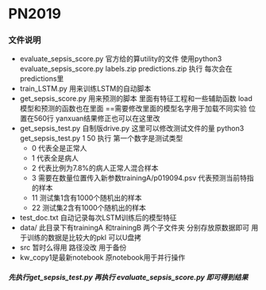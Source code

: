 # PN2019

### 文件说明

- evaluate_sepsis_score.py 官方给的算utility的文件 使用python3 evaluate_sepsis_score.py labels.zip predictions.zip 执行 每次会在predictions里
- train_LSTM.py 用来训练LSTM的自动脚本
- get_sepsis_score.py 用来预测的脚本 里面有特征工程和一些辅助函数 load模型和预测的函数也在里面 ==需要修改里面的模型名字用于加载不同实验 位置在560行 yanxuan结果修正也可以在这里改
- get_sepsis_test.py 自制版drive.py 这里可以修改测试文件的量 python3 get_sepsis_test.py 1 50 执行 第一个数字是测试类型 
    - 0 代表全是正常人 
    - 1 代表全是病人 
    - 2 代表比例为7.8%的病人正常人混合样本 
    - 3 需要在数量位置传入新参数trainingA/p019094.psv 代表预测当前特指的样本
    - 11 测试集1含有1000个随机出的样本
    - 22 测试集2含有1000个随机出的样本
- test_doc.txt 自动记录每次LSTM训练后的模型特征
- data/ 此目录下有trainingA 和trainingB 两个子文件夹 分别存放原数据即可 用于训练的数据是比较大的pkl 可以U盘拷
- src 暂时么得用 路径没改 用于备份
- kw_copy1是最新notebook 原notebook用于并行操作

##### 先执行get_sepsis_test.py 再执行 evaluate_sepsis_score.py 即可得到结果
